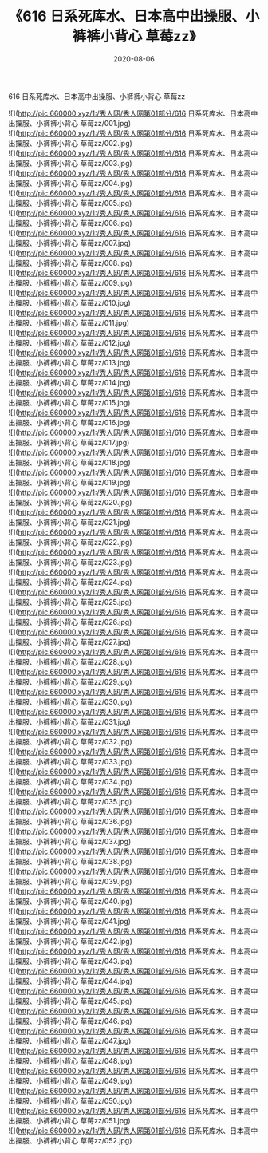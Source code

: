 ﻿---
layout: post
title:  《616 日系死库水、日本高中出操服、小裤裤小背心 草莓zz》
date:   2020-08-06
img: http://pic.660000.xyz/1:/秀人网/秀人网第01部分/616 日系死库水、日本高中出操服、小裤裤小背心 草莓zz/000.jpg
categories: [美女, 清纯, 唯美]
---

616 日系死库水、日本高中出操服、小裤裤小背心 草莓zz

  ![](http://pic.660000.xyz/1:/秀人网/秀人网第01部分/616 日系死库水、日本高中出操服、小裤裤小背心 草莓zz/001.jpg) <br> ![](http://pic.660000.xyz/1:/秀人网/秀人网第01部分/616 日系死库水、日本高中出操服、小裤裤小背心 草莓zz/002.jpg) <br> ![](http://pic.660000.xyz/1:/秀人网/秀人网第01部分/616 日系死库水、日本高中出操服、小裤裤小背心 草莓zz/003.jpg) <br> ![](http://pic.660000.xyz/1:/秀人网/秀人网第01部分/616 日系死库水、日本高中出操服、小裤裤小背心 草莓zz/004.jpg) <br> ![](http://pic.660000.xyz/1:/秀人网/秀人网第01部分/616 日系死库水、日本高中出操服、小裤裤小背心 草莓zz/005.jpg) <br> ![](http://pic.660000.xyz/1:/秀人网/秀人网第01部分/616 日系死库水、日本高中出操服、小裤裤小背心 草莓zz/006.jpg) <br> ![](http://pic.660000.xyz/1:/秀人网/秀人网第01部分/616 日系死库水、日本高中出操服、小裤裤小背心 草莓zz/007.jpg) <br> ![](http://pic.660000.xyz/1:/秀人网/秀人网第01部分/616 日系死库水、日本高中出操服、小裤裤小背心 草莓zz/008.jpg) <br> ![](http://pic.660000.xyz/1:/秀人网/秀人网第01部分/616 日系死库水、日本高中出操服、小裤裤小背心 草莓zz/009.jpg) <br> ![](http://pic.660000.xyz/1:/秀人网/秀人网第01部分/616 日系死库水、日本高中出操服、小裤裤小背心 草莓zz/010.jpg) <br> ![](http://pic.660000.xyz/1:/秀人网/秀人网第01部分/616 日系死库水、日本高中出操服、小裤裤小背心 草莓zz/011.jpg) <br> ![](http://pic.660000.xyz/1:/秀人网/秀人网第01部分/616 日系死库水、日本高中出操服、小裤裤小背心 草莓zz/012.jpg) <br> ![](http://pic.660000.xyz/1:/秀人网/秀人网第01部分/616 日系死库水、日本高中出操服、小裤裤小背心 草莓zz/013.jpg) <br> ![](http://pic.660000.xyz/1:/秀人网/秀人网第01部分/616 日系死库水、日本高中出操服、小裤裤小背心 草莓zz/014.jpg) <br> ![](http://pic.660000.xyz/1:/秀人网/秀人网第01部分/616 日系死库水、日本高中出操服、小裤裤小背心 草莓zz/015.jpg) <br> ![](http://pic.660000.xyz/1:/秀人网/秀人网第01部分/616 日系死库水、日本高中出操服、小裤裤小背心 草莓zz/016.jpg) <br> ![](http://pic.660000.xyz/1:/秀人网/秀人网第01部分/616 日系死库水、日本高中出操服、小裤裤小背心 草莓zz/017.jpg) <br> ![](http://pic.660000.xyz/1:/秀人网/秀人网第01部分/616 日系死库水、日本高中出操服、小裤裤小背心 草莓zz/018.jpg) <br> ![](http://pic.660000.xyz/1:/秀人网/秀人网第01部分/616 日系死库水、日本高中出操服、小裤裤小背心 草莓zz/019.jpg) <br> ![](http://pic.660000.xyz/1:/秀人网/秀人网第01部分/616 日系死库水、日本高中出操服、小裤裤小背心 草莓zz/020.jpg) <br> ![](http://pic.660000.xyz/1:/秀人网/秀人网第01部分/616 日系死库水、日本高中出操服、小裤裤小背心 草莓zz/021.jpg) <br> ![](http://pic.660000.xyz/1:/秀人网/秀人网第01部分/616 日系死库水、日本高中出操服、小裤裤小背心 草莓zz/022.jpg) <br> ![](http://pic.660000.xyz/1:/秀人网/秀人网第01部分/616 日系死库水、日本高中出操服、小裤裤小背心 草莓zz/023.jpg) <br> ![](http://pic.660000.xyz/1:/秀人网/秀人网第01部分/616 日系死库水、日本高中出操服、小裤裤小背心 草莓zz/024.jpg) <br> ![](http://pic.660000.xyz/1:/秀人网/秀人网第01部分/616 日系死库水、日本高中出操服、小裤裤小背心 草莓zz/025.jpg) <br> ![](http://pic.660000.xyz/1:/秀人网/秀人网第01部分/616 日系死库水、日本高中出操服、小裤裤小背心 草莓zz/026.jpg) <br> ![](http://pic.660000.xyz/1:/秀人网/秀人网第01部分/616 日系死库水、日本高中出操服、小裤裤小背心 草莓zz/027.jpg) <br> ![](http://pic.660000.xyz/1:/秀人网/秀人网第01部分/616 日系死库水、日本高中出操服、小裤裤小背心 草莓zz/028.jpg) <br> ![](http://pic.660000.xyz/1:/秀人网/秀人网第01部分/616 日系死库水、日本高中出操服、小裤裤小背心 草莓zz/029.jpg) <br> ![](http://pic.660000.xyz/1:/秀人网/秀人网第01部分/616 日系死库水、日本高中出操服、小裤裤小背心 草莓zz/030.jpg) <br> ![](http://pic.660000.xyz/1:/秀人网/秀人网第01部分/616 日系死库水、日本高中出操服、小裤裤小背心 草莓zz/031.jpg) <br> ![](http://pic.660000.xyz/1:/秀人网/秀人网第01部分/616 日系死库水、日本高中出操服、小裤裤小背心 草莓zz/032.jpg) <br> ![](http://pic.660000.xyz/1:/秀人网/秀人网第01部分/616 日系死库水、日本高中出操服、小裤裤小背心 草莓zz/033.jpg) <br> ![](http://pic.660000.xyz/1:/秀人网/秀人网第01部分/616 日系死库水、日本高中出操服、小裤裤小背心 草莓zz/034.jpg) <br> ![](http://pic.660000.xyz/1:/秀人网/秀人网第01部分/616 日系死库水、日本高中出操服、小裤裤小背心 草莓zz/035.jpg) <br> ![](http://pic.660000.xyz/1:/秀人网/秀人网第01部分/616 日系死库水、日本高中出操服、小裤裤小背心 草莓zz/036.jpg) <br> ![](http://pic.660000.xyz/1:/秀人网/秀人网第01部分/616 日系死库水、日本高中出操服、小裤裤小背心 草莓zz/037.jpg) <br> ![](http://pic.660000.xyz/1:/秀人网/秀人网第01部分/616 日系死库水、日本高中出操服、小裤裤小背心 草莓zz/038.jpg) <br> ![](http://pic.660000.xyz/1:/秀人网/秀人网第01部分/616 日系死库水、日本高中出操服、小裤裤小背心 草莓zz/039.jpg) <br> ![](http://pic.660000.xyz/1:/秀人网/秀人网第01部分/616 日系死库水、日本高中出操服、小裤裤小背心 草莓zz/040.jpg) <br> ![](http://pic.660000.xyz/1:/秀人网/秀人网第01部分/616 日系死库水、日本高中出操服、小裤裤小背心 草莓zz/041.jpg) <br> ![](http://pic.660000.xyz/1:/秀人网/秀人网第01部分/616 日系死库水、日本高中出操服、小裤裤小背心 草莓zz/042.jpg) <br> ![](http://pic.660000.xyz/1:/秀人网/秀人网第01部分/616 日系死库水、日本高中出操服、小裤裤小背心 草莓zz/043.jpg) <br> ![](http://pic.660000.xyz/1:/秀人网/秀人网第01部分/616 日系死库水、日本高中出操服、小裤裤小背心 草莓zz/044.jpg) <br> ![](http://pic.660000.xyz/1:/秀人网/秀人网第01部分/616 日系死库水、日本高中出操服、小裤裤小背心 草莓zz/045.jpg) <br> ![](http://pic.660000.xyz/1:/秀人网/秀人网第01部分/616 日系死库水、日本高中出操服、小裤裤小背心 草莓zz/046.jpg) <br> ![](http://pic.660000.xyz/1:/秀人网/秀人网第01部分/616 日系死库水、日本高中出操服、小裤裤小背心 草莓zz/047.jpg) <br> ![](http://pic.660000.xyz/1:/秀人网/秀人网第01部分/616 日系死库水、日本高中出操服、小裤裤小背心 草莓zz/048.jpg) <br> ![](http://pic.660000.xyz/1:/秀人网/秀人网第01部分/616 日系死库水、日本高中出操服、小裤裤小背心 草莓zz/049.jpg) <br> ![](http://pic.660000.xyz/1:/秀人网/秀人网第01部分/616 日系死库水、日本高中出操服、小裤裤小背心 草莓zz/050.jpg) <br> ![](http://pic.660000.xyz/1:/秀人网/秀人网第01部分/616 日系死库水、日本高中出操服、小裤裤小背心 草莓zz/051.jpg) <br> ![](http://pic.660000.xyz/1:/秀人网/秀人网第01部分/616 日系死库水、日本高中出操服、小裤裤小背心 草莓zz/052.jpg) <br>